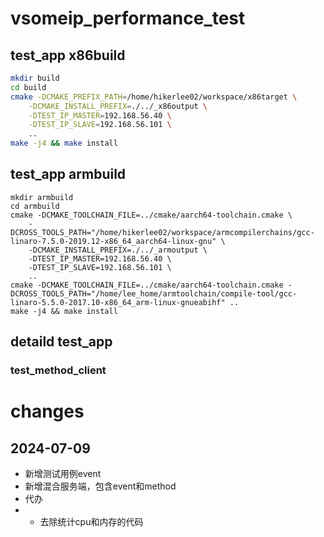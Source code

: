 # vsomeip_performance_test
## test_app x86build
```bash
mkdir build
cd build
cmake -DCMAKE_PREFIX_PATH=/home/hikerlee02/workspace/x86target \
    -DCMAKE_INSTALL_PREFIX=./../_x86output \
    -DTEST_IP_MASTER=192.168.56.40 \
    -DTEST_IP_SLAVE=192.168.56.101 \
    ..
make -j4 && make install
```

## test_app armbuild
```shell
mkdir armbuild
cd armbuild
cmake -DCMAKE_TOOLCHAIN_FILE=../cmake/aarch64-toolchain.cmake \
    -DCROSS_TOOLS_PATH="/home/hikerlee02/workspace/armcompilerchains/gcc-linaro-7.5.0-2019.12-x86_64_aarch64-linux-gnu" \
    -DCMAKE_INSTALL_PREFIX=./../_armoutput \
    -DTEST_IP_MASTER=192.168.56.40 \
    -DTEST_IP_SLAVE=192.168.56.101 \
    ..
cmake -DCMAKE_TOOLCHAIN_FILE=../cmake/aarch64-toolchain.cmake -DCROSS_TOOLS_PATH="/home/lee_home/armtoolchain/compile-tool/gcc-linaro-5.5.0-2017.10-x86_64_arm-linux-gnueabihf" ..
make -j4 && make install
```

## detaild test_app
### test_method_client



# changes
## 2024-07-09
- 新增测试用例event
- 新增混合服务端，包含event和method
- 代办
- - 去除统计cpu和内存的代码